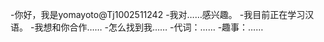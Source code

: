 -你好，我是yomayoto@Tj1002511242
-我对……感兴趣。
-我目前正在学习汉语。
-我想和你合作……
-怎么找到我……
-代词：……
-趣事：……

<!---
Tj1002511242/Tj1002511242是一个特殊的存储库，因为它的'README.md（此文件）出现在您的GitHub配置文件中。
您可以单击预览链接查看更改。
--->
